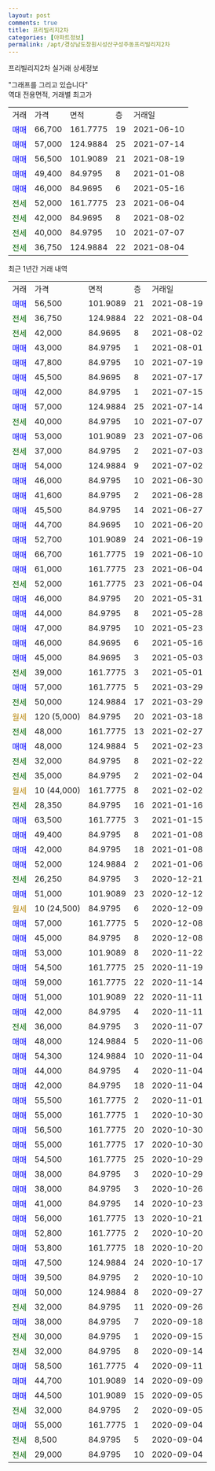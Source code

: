 ```yaml
---
layout: post
comments: true
title: 프리빌리지2차
categories: [아파트정보]
permalink: /apt/경상남도창원시성산구성주동프리빌리지2차
---
```


프리빌리지2차 실거래 상세정보

<script type="text/javascript">
  google.charts.load('current', {'packages':['line', 'corechart']});
  google.charts.setOnLoadCallback(drawChart);

  function drawChart() {
    var data = new google.visualization.DataTable();
    data.addColumn('date', '거래일');
    data.addColumn('number', "매매");
    data.addColumn('number', "전세");
    data.addColumn('number', "전매");

    data.addRows([[new Date(Date.parse("2021-08-19")), 56500, null, null], [new Date(Date.parse("2021-08-04")), null, 36750, null], [new Date(Date.parse("2021-08-02")), null, 42000, null], [new Date(Date.parse("2021-08-01")), 43000, null, null], [new Date(Date.parse("2021-07-19")), 47800, null, null], [new Date(Date.parse("2021-07-17")), 45500, null, null], [new Date(Date.parse("2021-07-15")), 42000, null, null], [new Date(Date.parse("2021-07-14")), 57000, null, null], [new Date(Date.parse("2021-07-07")), null, 40000, null], [new Date(Date.parse("2021-07-06")), 53000, null, null], [new Date(Date.parse("2021-07-03")), null, 37000, null], [new Date(Date.parse("2021-07-02")), 54000, null, null], [new Date(Date.parse("2021-06-30")), 46000, null, null], [new Date(Date.parse("2021-06-28")), 41600, null, null], [new Date(Date.parse("2021-06-27")), 45500, null, null], [new Date(Date.parse("2021-06-20")), 44700, null, null], [new Date(Date.parse("2021-06-19")), 52700, null, null], [new Date(Date.parse("2021-06-10")), 66700, null, null], [new Date(Date.parse("2021-06-04")), 61000, null, null], [new Date(Date.parse("2021-06-04")), null, 52000, null], [new Date(Date.parse("2021-05-31")), 46000, null, null], [new Date(Date.parse("2021-05-28")), 44000, null, null], [new Date(Date.parse("2021-05-23")), 47000, null, null], [new Date(Date.parse("2021-05-16")), 46000, null, null], [new Date(Date.parse("2021-05-03")), 45000, null, null], [new Date(Date.parse("2021-05-01")), null, 39000, null], [new Date(Date.parse("2021-03-29")), 57000, null, null], [new Date(Date.parse("2021-03-29")), null, 50000, null], [new Date(Date.parse("2021-03-18")), null, null, null], [new Date(Date.parse("2021-02-27")), null, 48000, null], [new Date(Date.parse("2021-02-23")), 48000, null, null], [new Date(Date.parse("2021-02-22")), null, 32000, null], [new Date(Date.parse("2021-02-04")), null, 35000, null], [new Date(Date.parse("2021-02-02")), null, null, null], [new Date(Date.parse("2021-01-16")), null, 28350, null], [new Date(Date.parse("2021-01-15")), 63500, null, null], [new Date(Date.parse("2021-01-08")), 49400, null, null], [new Date(Date.parse("2021-01-08")), 42000, null, null], [new Date(Date.parse("2021-01-06")), 52000, null, null], [new Date(Date.parse("2020-12-21")), null, 26250, null], [new Date(Date.parse("2020-12-12")), 51000, null, null], [new Date(Date.parse("2020-12-09")), null, null, null], [new Date(Date.parse("2020-12-08")), 57000, null, null], [new Date(Date.parse("2020-12-08")), 45000, null, null], [new Date(Date.parse("2020-11-22")), 53000, null, null], [new Date(Date.parse("2020-11-19")), 54500, null, null], [new Date(Date.parse("2020-11-14")), 59000, null, null], [new Date(Date.parse("2020-11-11")), 51000, null, null], [new Date(Date.parse("2020-11-11")), 42000, null, null], [new Date(Date.parse("2020-11-07")), null, 36000, null], [new Date(Date.parse("2020-11-06")), 48000, null, null], [new Date(Date.parse("2020-11-04")), 54300, null, null], [new Date(Date.parse("2020-11-04")), 44000, null, null], [new Date(Date.parse("2020-11-04")), 42000, null, null], [new Date(Date.parse("2020-11-01")), 55500, null, null], [new Date(Date.parse("2020-10-30")), 55000, null, null], [new Date(Date.parse("2020-10-30")), 56500, null, null], [new Date(Date.parse("2020-10-30")), 55000, null, null], [new Date(Date.parse("2020-10-29")), 54500, null, null], [new Date(Date.parse("2020-10-29")), 38000, null, null], [new Date(Date.parse("2020-10-26")), 38000, null, null], [new Date(Date.parse("2020-10-23")), 41000, null, null], [new Date(Date.parse("2020-10-21")), 56000, null, null], [new Date(Date.parse("2020-10-20")), 52800, null, null], [new Date(Date.parse("2020-10-20")), 53800, null, null], [new Date(Date.parse("2020-10-17")), 47500, null, null], [new Date(Date.parse("2020-10-10")), 39500, null, null], [new Date(Date.parse("2020-09-27")), 50000, null, null], [new Date(Date.parse("2020-09-26")), null, 32000, null], [new Date(Date.parse("2020-09-18")), 38000, null, null], [new Date(Date.parse("2020-09-15")), null, 30000, null], [new Date(Date.parse("2020-09-14")), null, 32000, null], [new Date(Date.parse("2020-09-11")), 58500, null, null], [new Date(Date.parse("2020-09-09")), 44700, null, null], [new Date(Date.parse("2020-09-05")), 44500, null, null], [new Date(Date.parse("2020-09-05")), null, 32000, null], [new Date(Date.parse("2020-09-04")), 55000, null, null], [new Date(Date.parse("2020-09-04")), null, 8500, null], [new Date(Date.parse("2020-09-04")), null, 29000, null]]);

    var options = {
      hAxis: {
        format: 'yyyy/MM/dd'
      },    
      lineWidth: 0,
      pointsVisible: true,    
      title: '최근 1년간 유형별 실거래가 분포',
      legend: { position: 'bottom' }
    };

    var formatter = new google.visualization.NumberFormat({pattern:'###,###'} );
    formatter.format(data, 1);
    formatter.format(data, 2);
    
    setTimeout(function() {
        var chart = new google.visualization.LineChart(document.getElementById('columnchart_material'));
        chart.draw(data, (options));
        document.getElementById('loading').style.display = 'none';
    }, 1000);
  }
</script>


<div id="loading" style="z-index:20; display: block; margin-left: 0px">"그래프를 그리고 있습니다"</div>
<div id="columnchart_material" style="width: 95%; margin-left: 0px; display: block"></div>
<!-- contents start -->
역대 전용면적, 거래별 최고가
<table class="sortable">
    <tr>
      <td>거래</td>
      <td>가격</td>
      <td>면적</td>
      <td>층</td>
      <td>거래일</td>
    </tr>
        <tr>
          <td><a style="color: blue">매매</a></td>
          <td>66,700</td>
          <td>161.7775</td>
          <td>19</td>
          <td>2021-06-10</td>
        </tr>            <tr>
          <td><a style="color: blue">매매</a></td>
          <td>57,000</td>
          <td>124.9884</td>
          <td>25</td>
          <td>2021-07-14</td>
        </tr>            <tr>
          <td><a style="color: blue">매매</a></td>
          <td>56,500</td>
          <td>101.9089</td>
          <td>21</td>
          <td>2021-08-19</td>
        </tr>            <tr>
          <td><a style="color: blue">매매</a></td>
          <td>49,400</td>
          <td>84.9795</td>
          <td>8</td>
          <td>2021-01-08</td>
        </tr>            <tr>
          <td><a style="color: blue">매매</a></td>
          <td>46,000</td>
          <td>84.9695</td>
          <td>6</td>
          <td>2021-05-16</td>
        </tr>        
        <tr>
              <td><a style="color: darkgreen">전세</a></td>
              <td>52,000</td>
              <td>161.7775</td>
              <td>23</td>
              <td>2021-06-04</td>
            </tr>            <tr>
              <td><a style="color: darkgreen">전세</a></td>
              <td>42,000</td>
              <td>84.9695</td>
              <td>8</td>
              <td>2021-08-02</td>
            </tr>            <tr>
              <td><a style="color: darkgreen">전세</a></td>
              <td>40,000</td>
              <td>84.9795</td>
              <td>10</td>
              <td>2021-07-07</td>
            </tr>            <tr>
              <td><a style="color: darkgreen">전세</a></td>
              <td>36,750</td>
              <td>124.9884</td>
              <td>22</td>
              <td>2021-08-04</td>
            </tr>        
    
</table>

최근 1년간 거래 내역

<table class="sortable">
    <tr>
      <td>거래</td>
      <td>가격</td>
      <td>면적</td>
      <td>층</td>
      <td>거래일</td>
    </tr>
    <tr>
      <td><a style="color: blue">매매</a></td>
      <td>56,500</td>
      <td>101.9089</td>
      <td>21</td>
      <td>2021-08-19</td>
    </tr>          <tr>
      <td><a style="color: darkgreen">전세</a></td>
      <td>36,750</td>
      <td>124.9884</td>
      <td>22</td>
      <td>2021-08-04</td>
    </tr>          <tr>
      <td><a style="color: darkgreen">전세</a></td>
      <td>42,000</td>
      <td>84.9695</td>
      <td>8</td>
      <td>2021-08-02</td>
    </tr>          <tr>
      <td><a style="color: blue">매매</a></td>
      <td>43,000</td>
      <td>84.9795</td>
      <td>1</td>
      <td>2021-08-01</td>
    </tr>          <tr>
      <td><a style="color: blue">매매</a></td>
      <td>47,800</td>
      <td>84.9795</td>
      <td>10</td>
      <td>2021-07-19</td>
    </tr>          <tr>
      <td><a style="color: blue">매매</a></td>
      <td>45,500</td>
      <td>84.9695</td>
      <td>8</td>
      <td>2021-07-17</td>
    </tr>          <tr>
      <td><a style="color: blue">매매</a></td>
      <td>42,000</td>
      <td>84.9795</td>
      <td>1</td>
      <td>2021-07-15</td>
    </tr>          <tr>
      <td><a style="color: blue">매매</a></td>
      <td>57,000</td>
      <td>124.9884</td>
      <td>25</td>
      <td>2021-07-14</td>
    </tr>          <tr>
      <td><a style="color: darkgreen">전세</a></td>
      <td>40,000</td>
      <td>84.9795</td>
      <td>10</td>
      <td>2021-07-07</td>
    </tr>          <tr>
      <td><a style="color: blue">매매</a></td>
      <td>53,000</td>
      <td>101.9089</td>
      <td>23</td>
      <td>2021-07-06</td>
    </tr>          <tr>
      <td><a style="color: darkgreen">전세</a></td>
      <td>37,000</td>
      <td>84.9795</td>
      <td>2</td>
      <td>2021-07-03</td>
    </tr>          <tr>
      <td><a style="color: blue">매매</a></td>
      <td>54,000</td>
      <td>124.9884</td>
      <td>9</td>
      <td>2021-07-02</td>
    </tr>          <tr>
      <td><a style="color: blue">매매</a></td>
      <td>46,000</td>
      <td>84.9795</td>
      <td>10</td>
      <td>2021-06-30</td>
    </tr>          <tr>
      <td><a style="color: blue">매매</a></td>
      <td>41,600</td>
      <td>84.9795</td>
      <td>2</td>
      <td>2021-06-28</td>
    </tr>          <tr>
      <td><a style="color: blue">매매</a></td>
      <td>45,500</td>
      <td>84.9795</td>
      <td>14</td>
      <td>2021-06-27</td>
    </tr>          <tr>
      <td><a style="color: blue">매매</a></td>
      <td>44,700</td>
      <td>84.9695</td>
      <td>10</td>
      <td>2021-06-20</td>
    </tr>          <tr>
      <td><a style="color: blue">매매</a></td>
      <td>52,700</td>
      <td>101.9089</td>
      <td>24</td>
      <td>2021-06-19</td>
    </tr>          <tr>
      <td><a style="color: blue">매매</a></td>
      <td>66,700</td>
      <td>161.7775</td>
      <td>19</td>
      <td>2021-06-10</td>
    </tr>          <tr>
      <td><a style="color: blue">매매</a></td>
      <td>61,000</td>
      <td>161.7775</td>
      <td>23</td>
      <td>2021-06-04</td>
    </tr>          <tr>
      <td><a style="color: darkgreen">전세</a></td>
      <td>52,000</td>
      <td>161.7775</td>
      <td>23</td>
      <td>2021-06-04</td>
    </tr>          <tr>
      <td><a style="color: blue">매매</a></td>
      <td>46,000</td>
      <td>84.9795</td>
      <td>20</td>
      <td>2021-05-31</td>
    </tr>          <tr>
      <td><a style="color: blue">매매</a></td>
      <td>44,000</td>
      <td>84.9795</td>
      <td>8</td>
      <td>2021-05-28</td>
    </tr>          <tr>
      <td><a style="color: blue">매매</a></td>
      <td>47,000</td>
      <td>84.9795</td>
      <td>10</td>
      <td>2021-05-23</td>
    </tr>          <tr>
      <td><a style="color: blue">매매</a></td>
      <td>46,000</td>
      <td>84.9695</td>
      <td>6</td>
      <td>2021-05-16</td>
    </tr>          <tr>
      <td><a style="color: blue">매매</a></td>
      <td>45,000</td>
      <td>84.9695</td>
      <td>3</td>
      <td>2021-05-03</td>
    </tr>          <tr>
      <td><a style="color: darkgreen">전세</a></td>
      <td>39,000</td>
      <td>161.7775</td>
      <td>3</td>
      <td>2021-05-01</td>
    </tr>          <tr>
      <td><a style="color: blue">매매</a></td>
      <td>57,000</td>
      <td>161.7775</td>
      <td>5</td>
      <td>2021-03-29</td>
    </tr>          <tr>
      <td><a style="color: darkgreen">전세</a></td>
      <td>50,000</td>
      <td>124.9884</td>
      <td>17</td>
      <td>2021-03-29</td>
    </tr>          <tr>
      <td><a style="color: darkgoldenrod">월세</a></td>
      <td>120 (5,000)</td>
      <td>84.9795</td>
      <td>20</td>
      <td>2021-03-18</td>
    </tr>          <tr>
      <td><a style="color: darkgreen">전세</a></td>
      <td>48,000</td>
      <td>161.7775</td>
      <td>13</td>
      <td>2021-02-27</td>
    </tr>          <tr>
      <td><a style="color: blue">매매</a></td>
      <td>48,000</td>
      <td>124.9884</td>
      <td>5</td>
      <td>2021-02-23</td>
    </tr>          <tr>
      <td><a style="color: darkgreen">전세</a></td>
      <td>32,000</td>
      <td>84.9795</td>
      <td>8</td>
      <td>2021-02-22</td>
    </tr>          <tr>
      <td><a style="color: darkgreen">전세</a></td>
      <td>35,000</td>
      <td>84.9795</td>
      <td>2</td>
      <td>2021-02-04</td>
    </tr>          <tr>
      <td><a style="color: darkgoldenrod">월세</a></td>
      <td>10 (44,000)</td>
      <td>161.7775</td>
      <td>8</td>
      <td>2021-02-02</td>
    </tr>          <tr>
      <td><a style="color: darkgreen">전세</a></td>
      <td>28,350</td>
      <td>84.9795</td>
      <td>16</td>
      <td>2021-01-16</td>
    </tr>          <tr>
      <td><a style="color: blue">매매</a></td>
      <td>63,500</td>
      <td>161.7775</td>
      <td>3</td>
      <td>2021-01-15</td>
    </tr>          <tr>
      <td><a style="color: blue">매매</a></td>
      <td>49,400</td>
      <td>84.9795</td>
      <td>8</td>
      <td>2021-01-08</td>
    </tr>          <tr>
      <td><a style="color: blue">매매</a></td>
      <td>42,000</td>
      <td>84.9795</td>
      <td>18</td>
      <td>2021-01-08</td>
    </tr>          <tr>
      <td><a style="color: blue">매매</a></td>
      <td>52,000</td>
      <td>124.9884</td>
      <td>2</td>
      <td>2021-01-06</td>
    </tr>          <tr>
      <td><a style="color: darkgreen">전세</a></td>
      <td>26,250</td>
      <td>84.9795</td>
      <td>3</td>
      <td>2020-12-21</td>
    </tr>          <tr>
      <td><a style="color: blue">매매</a></td>
      <td>51,000</td>
      <td>101.9089</td>
      <td>23</td>
      <td>2020-12-12</td>
    </tr>          <tr>
      <td><a style="color: darkgoldenrod">월세</a></td>
      <td>10 (24,500)</td>
      <td>84.9795</td>
      <td>6</td>
      <td>2020-12-09</td>
    </tr>          <tr>
      <td><a style="color: blue">매매</a></td>
      <td>57,000</td>
      <td>161.7775</td>
      <td>5</td>
      <td>2020-12-08</td>
    </tr>          <tr>
      <td><a style="color: blue">매매</a></td>
      <td>45,000</td>
      <td>84.9795</td>
      <td>8</td>
      <td>2020-12-08</td>
    </tr>          <tr>
      <td><a style="color: blue">매매</a></td>
      <td>53,000</td>
      <td>101.9089</td>
      <td>8</td>
      <td>2020-11-22</td>
    </tr>          <tr>
      <td><a style="color: blue">매매</a></td>
      <td>54,500</td>
      <td>161.7775</td>
      <td>25</td>
      <td>2020-11-19</td>
    </tr>          <tr>
      <td><a style="color: blue">매매</a></td>
      <td>59,000</td>
      <td>161.7775</td>
      <td>22</td>
      <td>2020-11-14</td>
    </tr>          <tr>
      <td><a style="color: blue">매매</a></td>
      <td>51,000</td>
      <td>101.9089</td>
      <td>22</td>
      <td>2020-11-11</td>
    </tr>          <tr>
      <td><a style="color: blue">매매</a></td>
      <td>42,000</td>
      <td>84.9795</td>
      <td>4</td>
      <td>2020-11-11</td>
    </tr>          <tr>
      <td><a style="color: darkgreen">전세</a></td>
      <td>36,000</td>
      <td>84.9795</td>
      <td>3</td>
      <td>2020-11-07</td>
    </tr>          <tr>
      <td><a style="color: blue">매매</a></td>
      <td>48,000</td>
      <td>124.9884</td>
      <td>5</td>
      <td>2020-11-06</td>
    </tr>          <tr>
      <td><a style="color: blue">매매</a></td>
      <td>54,300</td>
      <td>124.9884</td>
      <td>10</td>
      <td>2020-11-04</td>
    </tr>          <tr>
      <td><a style="color: blue">매매</a></td>
      <td>44,000</td>
      <td>84.9795</td>
      <td>4</td>
      <td>2020-11-04</td>
    </tr>          <tr>
      <td><a style="color: blue">매매</a></td>
      <td>42,000</td>
      <td>84.9795</td>
      <td>18</td>
      <td>2020-11-04</td>
    </tr>          <tr>
      <td><a style="color: blue">매매</a></td>
      <td>55,500</td>
      <td>161.7775</td>
      <td>2</td>
      <td>2020-11-01</td>
    </tr>          <tr>
      <td><a style="color: blue">매매</a></td>
      <td>55,000</td>
      <td>161.7775</td>
      <td>1</td>
      <td>2020-10-30</td>
    </tr>          <tr>
      <td><a style="color: blue">매매</a></td>
      <td>56,500</td>
      <td>161.7775</td>
      <td>20</td>
      <td>2020-10-30</td>
    </tr>          <tr>
      <td><a style="color: blue">매매</a></td>
      <td>55,000</td>
      <td>161.7775</td>
      <td>17</td>
      <td>2020-10-30</td>
    </tr>          <tr>
      <td><a style="color: blue">매매</a></td>
      <td>54,500</td>
      <td>161.7775</td>
      <td>25</td>
      <td>2020-10-29</td>
    </tr>          <tr>
      <td><a style="color: blue">매매</a></td>
      <td>38,000</td>
      <td>84.9795</td>
      <td>3</td>
      <td>2020-10-29</td>
    </tr>          <tr>
      <td><a style="color: blue">매매</a></td>
      <td>38,000</td>
      <td>84.9795</td>
      <td>3</td>
      <td>2020-10-26</td>
    </tr>          <tr>
      <td><a style="color: blue">매매</a></td>
      <td>41,000</td>
      <td>84.9795</td>
      <td>14</td>
      <td>2020-10-23</td>
    </tr>          <tr>
      <td><a style="color: blue">매매</a></td>
      <td>56,000</td>
      <td>161.7775</td>
      <td>13</td>
      <td>2020-10-21</td>
    </tr>          <tr>
      <td><a style="color: blue">매매</a></td>
      <td>52,800</td>
      <td>161.7775</td>
      <td>2</td>
      <td>2020-10-20</td>
    </tr>          <tr>
      <td><a style="color: blue">매매</a></td>
      <td>53,800</td>
      <td>161.7775</td>
      <td>18</td>
      <td>2020-10-20</td>
    </tr>          <tr>
      <td><a style="color: blue">매매</a></td>
      <td>47,500</td>
      <td>124.9884</td>
      <td>24</td>
      <td>2020-10-17</td>
    </tr>          <tr>
      <td><a style="color: blue">매매</a></td>
      <td>39,500</td>
      <td>84.9795</td>
      <td>2</td>
      <td>2020-10-10</td>
    </tr>          <tr>
      <td><a style="color: blue">매매</a></td>
      <td>50,000</td>
      <td>124.9884</td>
      <td>8</td>
      <td>2020-09-27</td>
    </tr>          <tr>
      <td><a style="color: darkgreen">전세</a></td>
      <td>32,000</td>
      <td>84.9795</td>
      <td>11</td>
      <td>2020-09-26</td>
    </tr>          <tr>
      <td><a style="color: blue">매매</a></td>
      <td>38,000</td>
      <td>84.9795</td>
      <td>7</td>
      <td>2020-09-18</td>
    </tr>          <tr>
      <td><a style="color: darkgreen">전세</a></td>
      <td>30,000</td>
      <td>84.9795</td>
      <td>1</td>
      <td>2020-09-15</td>
    </tr>          <tr>
      <td><a style="color: darkgreen">전세</a></td>
      <td>32,000</td>
      <td>84.9795</td>
      <td>8</td>
      <td>2020-09-14</td>
    </tr>          <tr>
      <td><a style="color: blue">매매</a></td>
      <td>58,500</td>
      <td>161.7775</td>
      <td>4</td>
      <td>2020-09-11</td>
    </tr>          <tr>
      <td><a style="color: blue">매매</a></td>
      <td>44,700</td>
      <td>101.9089</td>
      <td>14</td>
      <td>2020-09-09</td>
    </tr>          <tr>
      <td><a style="color: blue">매매</a></td>
      <td>44,500</td>
      <td>101.9089</td>
      <td>15</td>
      <td>2020-09-05</td>
    </tr>          <tr>
      <td><a style="color: darkgreen">전세</a></td>
      <td>32,000</td>
      <td>84.9795</td>
      <td>2</td>
      <td>2020-09-05</td>
    </tr>          <tr>
      <td><a style="color: blue">매매</a></td>
      <td>55,000</td>
      <td>161.7775</td>
      <td>1</td>
      <td>2020-09-04</td>
    </tr>          <tr>
      <td><a style="color: darkgreen">전세</a></td>
      <td>8,500</td>
      <td>84.9795</td>
      <td>5</td>
      <td>2020-09-04</td>
    </tr>          <tr>
      <td><a style="color: darkgreen">전세</a></td>
      <td>29,000</td>
      <td>84.9795</td>
      <td>10</td>
      <td>2020-09-04</td>
    </tr>      </table>
<!-- contents end -->    

